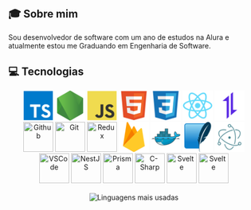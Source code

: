 ## 🎓 Sobre mim

Sou desenvolvedor de software com um ano de estudos na Alura e atualmente estou me Graduando em Engenharia de Software.

## 💻 Tecnologias

<div align="center">
<div align="center">
  <img title="TypeScript" height="60" width="60" src="https://raw.githubusercontent.com/devicons/devicon/master/icons/typescript/typescript-original.svg">
  <img title="Node.js" height="60" width="60" src="https://raw.githubusercontent.com/devicons/devicon/master/icons/nodejs/nodejs-original.svg">
  <img title="JavaScript" height="60" width="60" src="https://raw.githubusercontent.com/devicons/devicon/master/icons/javascript/javascript-original.svg">
  <img title="HTML5" height="60" width="60" src="https://raw.githubusercontent.com/devicons/devicon/master/icons/html5/html5-original.svg">
  <img title="CSS3" height="60" width="60" src="https://raw.githubusercontent.com/devicons/devicon/master/icons/css3/css3-original.svg">
  <img title="React" height="60" width="60" src="https://raw.githubusercontent.com/devicons/devicon/master/icons/react/react-original.svg">
  <img title="Axios" height="60" width="60" src="https://raw.githubusercontent.com/devicons/devicon/master/icons/axios/axios-plain.svg">
</div>
<div align="center">
  <img title="Github" height="60" width="60" src="https://cdn.jsdelivr.net/gh/devicons/devicon@latest/icons/github/github-original.svg" />
  <img title="Git" height="60" width="60" src="https://cdn.jsdelivr.net/gh/devicons/devicon@latest/icons/git/git-original.svg" />
  <img title="Redux" height="60" width="60" src="https://cdn.jsdelivr.net/gh/devicons/devicon@latest/icons/redux/redux-original.svg" />
  <img alt="Firebase" height="60" width="60" src="https://raw.githubusercontent.com/devicons/devicon/master/icons/firebase/firebase-original.svg">
  <img alt="Docker" height="60" width="60" src="https://raw.githubusercontent.com/devicons/devicon/master/icons/docker/docker-original.svg">
  <img alt="SQLite" height="60" width="60" src="https://raw.githubusercontent.com/devicons/devicon/master/icons/sqlite/sqlite-original.svg">
  <img alt="Electron.js" height="60" width="60" src="https://raw.githubusercontent.com/devicons/devicon/master/icons/electron/electron-original.svg">
</div>
<div align="center">
  <img title="VSCode" height="60" width="60" src="https://cdn.jsdelivr.net/gh/devicons/devicon@latest/icons/vscode/vscode-original.svg" />
  <img title="NestJS" height="60" width="60" src="https://cdn.jsdelivr.net/gh/devicons/devicon@latest/icons/nestjs/nestjs-original.svg" />
  <img title="Prisma" height="60" width="60" src="https://cdn.jsdelivr.net/gh/devicons/devicon@latest/icons/prisma/prisma-original.svg" />
  <img title="C-Sharp" height="60" width="60" src="https://cdn.jsdelivr.net/gh/devicons/devicon@latest/icons/csharp/csharp-original.svg" /> 
  <img title="Svelte" height="60" width="60" src="https://cdn.jsdelivr.net/gh/devicons/devicon@latest/icons/svelte/svelte-original.svg" /> 
  <img title="Svelte" height="60" width="60" src="https://cdn.jsdelivr.net/gh/devicons/devicon@latest/icons/dotnetcore/dotnetcore-original.svg" />
</div>
  
</br>

<div align="center">
  <img src="https://github-readme-stats.vercel.app/api/top-langs?username=Zelchi&locale=en&hide_title=false&layout=compact&card_width=320&langs_count=6&theme=tokyonight&hide_border=false" height="150" alt="Linguagens mais usadas" />
</div>

</div>
